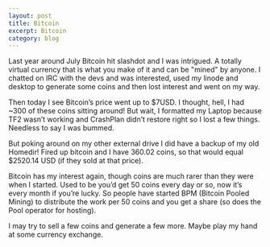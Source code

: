 ```yaml
---
layout: post
title: Bitcoin
excerpt: Bitcoin
category: blog
---
```


Last year around July Bitcoin hit slashdot and I was intrigued. A totally virtual currency that is what you make of it and can be "mined" by anyone. I chatted on IRC with the devs and was interested, used my linode and desktop to generate some coins and then lost interest and went on my way.

Then today I see Bitcoin’s price went up to $7USD. I thought, hell, I had ~300 of these coins sitting around! But wait, I formatted my Laptop because TF2 wasn’t working and CrashPlan didn’t restore right so I lost a few things. Needless to say I was bummed.

But poking around on my other external drive I did have a backup of my old Homedir! Fired up bitcoin and I have 360.02 coins, so that would equal $2520.14 USD (if they sold at that price).

Bitcoin has my interest again, though coins are much rarer than they were when I started. Used to be you’d get 50 coins every day or so, now it’s every month if you’re lucky. So people have started BPM (Bitcoin Pooled Mining) to distribute the work per 50 coins and you get a share (so does the Pool operator for hosting).

I may try to sell a few coins and generate a few more. Maybe play my hand at some currency exchange.
